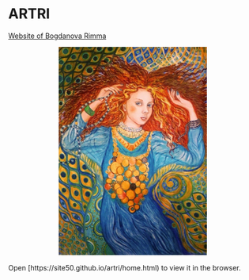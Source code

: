 
# ARTRI
[Website of Bogdanova Rimma](https://site50.github.io/artri/home.html)
<p align='center'>
<img src="img/Model.jpg" width='300' alt='npm start'>
</p>
Open [https://site50.github.io/artri/home.html) to view it in the browser.



